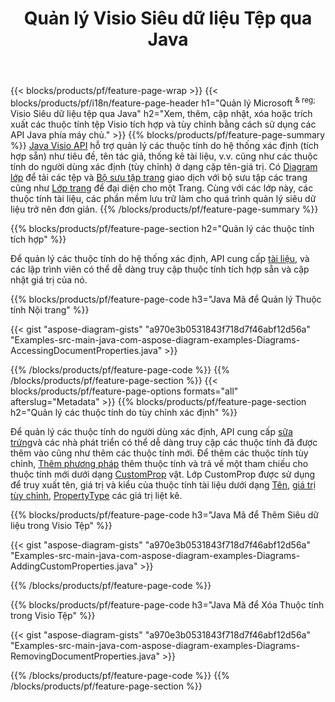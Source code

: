 ﻿---
title: Quản lý Visio Siêu dữ liệu Tệp qua Java
url: /vi/java/metadata/
description: Xem, thêm, chỉnh sửa, xóa hoặc trích xuất siêu dữ liệu Visio tệp chỉ bằng vài dòng mã Java
---
{{< blocks/products/pf/feature-page-wrap >}}
{{< blocks/products/pf/i18n/feature-page-header h1="Quản lý Microsoft <sup> & reg; </sup> Visio Siêu dữ liệu tệp qua Java" h2="Xem, thêm, cập nhật, xóa hoặc trích xuất các thuộc tính tệp Visio tích hợp và tùy chỉnh bằng cách sử dụng các API Java phía máy chủ." >}}
{{% blocks/products/pf/feature-page-summary %}}
[Java Visio API](/diagram/java/) hỗ trợ quản lý các thuộc tính do hệ thống xác định (tích hợp sẵn) như tiêu đề, tên tác giả, thống kê tài liệu, v.v. cũng như các thuộc tính do người dùng xác định (tùy chỉnh) ở dạng cặp tên-giá trị. Có [Diagram lớp](https://apireference.aspose.com/diagram/java/com.aspose.diagram/diagram) để tải các tệp và [Bộ sưu tập trang](https://apireference.aspose.com/diagram/java/com.aspose.diagram/pagecollection) giao dịch với bộ sưu tập các trang cũng như [Lớp trang](https://apireference.aspose.com/diagram/java/com.aspose.diagram/page) để đại diện cho một Trang. Cùng với các lớp này, các thuộc tính tài liệu, các phần mềm lưu trữ làm cho quá trình quản lý siêu dữ liệu trở nên đơn giản. 
{{% /blocks/products/pf/feature-page-summary %}}

{{% blocks/products/pf/feature-page-section h2="Quản lý các thuộc tính tích hợp" %}}

Để quản lý các thuộc tính do hệ thống xác định, API cung cấp [tài liệu](https://apireference.aspose.com/diagram/java/com.aspose.diagram/documentproperties), và các lập trình viên có thể dễ dàng truy cập thuộc tính tích hợp sẵn và cập nhật giá trị của nó. 

{{% blocks/products/pf/feature-page-code h3="Java Mã để Quản lý Thuộc tính Nội trang" %}}

{{< gist "aspose-diagram-gists" "a970e3b0531843f718d7f46abf12d56a" "Examples-src-main-java-com-aspose-diagram-examples-Diagrams-AccessingDocumentProperties.java" >}}

{{% /blocks/products/pf/feature-page-code %}}
{{% /blocks/products/pf/feature-page-section %}}
{{< blocks/products/pf/feature-page-options formats="all" afterslug="Metadata" >}}
{{% blocks/products/pf/feature-page-section h2="Quản lý các thuộc tính do tùy chỉnh xác định" %}}

Để quản lý các thuộc tính do người dùng xác định, API cung cấp [sữa trứng](https://apireference.aspose.com/diagram/java/com.aspose.diagram/documentproperties#CustomProps)và các nhà phát triển có thể dễ dàng truy cập các thuộc tính đã được thêm vào cũng như thêm các thuộc tính mới. Để thêm các thuộc tính tùy chỉnh, [Thêm phương pháp](https://apireference.aspose.com/diagram/java/com.aspose.diagram/custompropcollection#add(com.aspose.diagram.CustomProp)) thêm thuộc tính và trả về một tham chiếu cho thuộc tính mới dưới dạng [CustomProp](https://apireference.aspose.com/diagram/java/com.aspose.diagram/customprop) vật. Lớp CustomProp được sử dụng để truy xuất tên, giá trị và kiểu của thuộc tính tài liệu dưới dạng [Tên](https://apireference.aspose.com/diagram/java/com.aspose.diagram/customprop#Name), [giá trị tùy chỉnh](https://apireference.aspose.com/diagram/java/com.aspose.diagram/customprop#CustomValue), [PropertyType](https://apireference.aspose.com/diagram/java/com.aspose.diagram/customprop#PropType) các giá trị liệt kê. 
 
{{% blocks/products/pf/feature-page-code h3="Java Mã để Thêm Siêu dữ liệu trong Visio Tệp" %}}

{{< gist "aspose-diagram-gists" "a970e3b0531843f718d7f46abf12d56a" "Examples-src-main-java-com-aspose-diagram-examples-Diagrams-AddingCustomProperties.java" >}}

{{% /blocks/products/pf/feature-page-code %}}


{{% blocks/products/pf/feature-page-code h3="Java Mã để Xóa Thuộc tính trong Visio Tệp" %}}

{{< gist "aspose-diagram-gists" "a970e3b0531843f718d7f46abf12d56a" "Examples-src-main-java-com-aspose-diagram-examples-Diagrams-RemovingDocumentProperties.java" >}}

{{% /blocks/products/pf/feature-page-code %}}
{{% /blocks/products/pf/feature-page-section %}}
